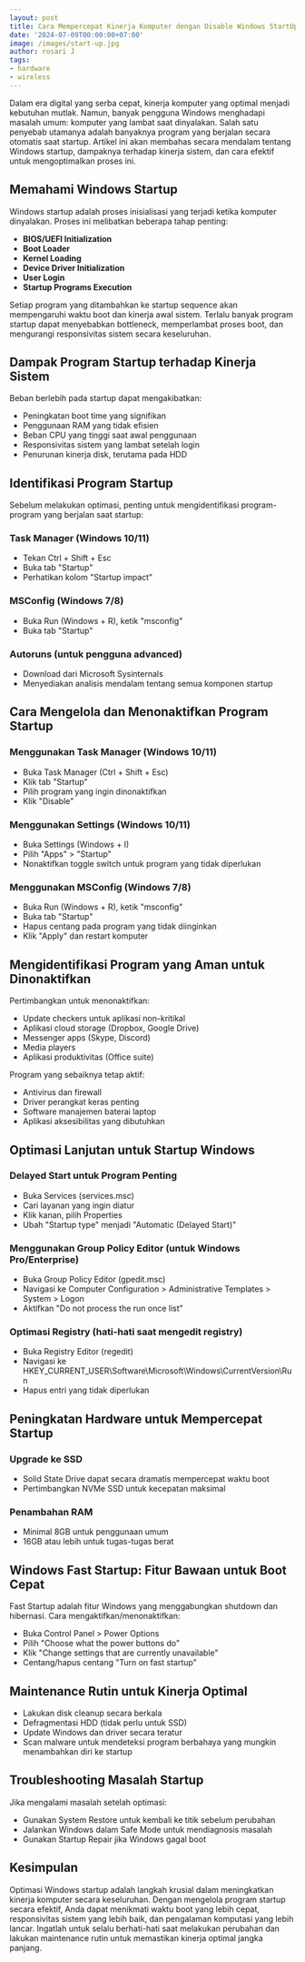 ```yaml
---
layout: post
title: Cara Mempercepat Kinerja Komputer dengan Disable Windows StartUp
date: '2024-07-09T00:00:00+07:00'
image: /images/start-up.jpg
author: rosari J
tags:
- hardware
- wireless
---
```


Dalam era digital yang serba cepat, kinerja komputer yang optimal menjadi kebutuhan mutlak. Namun, banyak pengguna Windows menghadapi masalah umum: komputer yang lambat saat dinyalakan. Salah satu penyebab utamanya adalah banyaknya program yang berjalan secara otomatis saat startup. Artikel ini akan membahas secara mendalam tentang Windows startup, dampaknya terhadap kinerja sistem, dan cara efektif untuk mengoptimalkan proses ini.

## Memahami Windows Startup

Windows startup adalah proses inisialisasi yang terjadi ketika komputer dinyalakan. Proses ini melibatkan beberapa tahap penting:
- **BIOS/UEFI Initialization**
- **Boot Loader**
- **Kernel Loading**
- **Device Driver Initialization**
- **User Login**
- **Startup Programs Execution**

Setiap program yang ditambahkan ke startup sequence akan mempengaruhi waktu boot dan kinerja awal sistem. Terlalu banyak program startup dapat menyebabkan bottleneck, memperlambat proses boot, dan mengurangi responsivitas sistem secara keseluruhan.

## Dampak Program Startup terhadap Kinerja Sistem

Beban berlebih pada startup dapat mengakibatkan:
- Peningkatan boot time yang signifikan
- Penggunaan RAM yang tidak efisien
- Beban CPU yang tinggi saat awal penggunaan
- Responsivitas sistem yang lambat setelah login
- Penurunan kinerja disk, terutama pada HDD

## Identifikasi Program Startup

Sebelum melakukan optimasi, penting untuk mengidentifikasi program-program yang berjalan saat startup:

### Task Manager (Windows 10/11)
- Tekan Ctrl + Shift + Esc
- Buka tab "Startup"
- Perhatikan kolom "Startup impact"

### MSConfig (Windows 7/8)
- Buka Run (Windows + R), ketik "msconfig"
- Buka tab "Startup"

### Autoruns (untuk pengguna advanced)
- Download dari Microsoft Sysinternals
- Menyediakan analisis mendalam tentang semua komponen startup

## Cara Mengelola dan Menonaktifkan Program Startup

### Menggunakan Task Manager (Windows 10/11)
- Buka Task Manager (Ctrl + Shift + Esc)
- Klik tab "Startup"
- Pilih program yang ingin dinonaktifkan
- Klik "Disable"

### Menggunakan Settings (Windows 10/11)
- Buka Settings (Windows + I)
- Pilih "Apps" > "Startup"
- Nonaktifkan toggle switch untuk program yang tidak diperlukan

### Menggunakan MSConfig (Windows 7/8)
- Buka Run (Windows + R), ketik "msconfig"
- Buka tab "Startup"
- Hapus centang pada program yang tidak diinginkan
- Klik "Apply" dan restart komputer

## Mengidentifikasi Program yang Aman untuk Dinonaktifkan

Pertimbangkan untuk menonaktifkan:
- Update checkers untuk aplikasi non-kritikal
- Aplikasi cloud storage (Dropbox, Google Drive)
- Messenger apps (Skype, Discord)
- Media players
- Aplikasi produktivitas (Office suite)

Program yang sebaiknya tetap aktif:
- Antivirus dan firewall
- Driver perangkat keras penting
- Software manajemen baterai laptop
- Aplikasi aksesibilitas yang dibutuhkan

## Optimasi Lanjutan untuk Startup Windows

### Delayed Start untuk Program Penting
- Buka Services (services.msc)
- Cari layanan yang ingin diatur
- Klik kanan, pilih Properties
- Ubah "Startup type" menjadi "Automatic (Delayed Start)"

### Menggunakan Group Policy Editor (untuk Windows Pro/Enterprise)
- Buka Group Policy Editor (gpedit.msc)
- Navigasi ke Computer Configuration > Administrative Templates > System > Logon
- Aktifkan "Do not process the run once list"

### Optimasi Registry (hati-hati saat mengedit registry)
- Buka Registry Editor (regedit)
- Navigasi ke HKEY_CURRENT_USER\Software\Microsoft\Windows\CurrentVersion\Run
- Hapus entri yang tidak diperlukan

## Peningkatan Hardware untuk Mempercepat Startup

### Upgrade ke SSD
- Solid State Drive dapat secara dramatis mempercepat waktu boot
- Pertimbangkan NVMe SSD untuk kecepatan maksimal

### Penambahan RAM
- Minimal 8GB untuk penggunaan umum
- 16GB atau lebih untuk tugas-tugas berat

## Windows Fast Startup: Fitur Bawaan untuk Boot Cepat

Fast Startup adalah fitur Windows yang menggabungkan shutdown dan hibernasi. Cara mengaktifkan/menonaktifkan:
- Buka Control Panel > Power Options
- Pilih "Choose what the power buttons do"
- Klik "Change settings that are currently unavailable"
- Centang/hapus centang "Turn on fast startup"

## Maintenance Rutin untuk Kinerja Optimal

- Lakukan disk cleanup secara berkala
- Defragmentasi HDD (tidak perlu untuk SSD)
- Update Windows dan driver secara teratur
- Scan malware untuk mendeteksi program berbahaya yang mungkin menambahkan diri ke startup

## Troubleshooting Masalah Startup

Jika mengalami masalah setelah optimasi:
- Gunakan System Restore untuk kembali ke titik sebelum perubahan
- Jalankan Windows dalam Safe Mode untuk mendiagnosis masalah
- Gunakan Startup Repair jika Windows gagal boot

## Kesimpulan

Optimasi Windows startup adalah langkah krusial dalam meningkatkan kinerja komputer secara keseluruhan. Dengan mengelola program startup secara efektif, Anda dapat menikmati waktu boot yang lebih cepat, responsivitas sistem yang lebih baik, dan pengalaman komputasi yang lebih lancar. Ingatlah untuk selalu berhati-hati saat melakukan perubahan dan lakukan maintenance rutin untuk memastikan kinerja optimal jangka panjang.